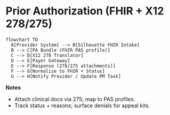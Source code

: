 # Prior Authorization (FHIR + X12 278/275)

```mermaid
flowchart TD
  A[Provider System] --> B[Silhouette FHIR Intake]
  B --> C[PA Bundle (FHIR PAS profile)]
  C --> D[X12 278 Translator]
  D --> E[Payer Gateway]
  E --> F[Response (278/275 attachments)]
  F --> G[Normalize to FHIR + Status]
  G --> H[Notify Provider / Update PM Task]
```

**Notes**

* Attach clinical docs via 275; map to PAS profiles.
* Track status + reasons; surface denials for appeal kits.
